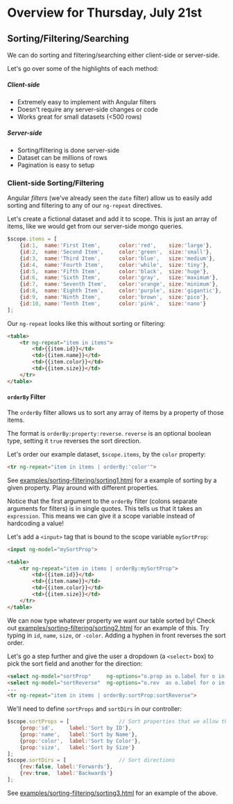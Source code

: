 Overview for Thursday, July 21st
================================

Sorting/Filtering/Searching
---------------------------
We can do sorting and filtering/searching either client-side or server-side.

Let's go over some of the highlights of each method:

##### Client-side
- Extremely easy to implement with Angular filters
- Doesn't require any server-side changes or code
- Works great for small datasets (<500 rows)

##### Server-side
- Sorting/filtering is done server-side
- Dataset can be millions of rows
- Pagination is easy to setup


### Client-side Sorting/Filtering
Angular *filters* (we've already seen the `date` filter) allow us to easily add sorting and filtering to any of our `ng-repeat` directives.

Let's create a fictional dataset and add it to scope.  This is just an array of items, like we would get from our server-side mongo queries.

```js
$scope.items = [
	{id:1,	name:'First Item',		color:'red',	size:'large'},
	{id:2,	name:'Second Item',		color:'green',	size:'small'},
	{id:3,	name:'Third Item',		color:'blue',	size:'medium'},
	{id:4,	name:'Fourth Item',		color:'while',	size:'tiny'},
	{id:5,	name:'Fifth Item',		color:'black',	size:'huge'},
	{id:6,	name:'Sixth Item',		color:'gray',	size:'maximum'},
	{id:7,	name:'Seventh Item',	color:'orange',	size:'minimum'},
	{id:8,	name:'Eighth Item',		color:'purple',	size:'gigantic'},
	{id:9,	name:'Ninth Item',		color:'brown',	size:'pico'},
	{id:10,	name:'Tenth Item',		color:'pink',	size:'nano'}
];
```

Our `ng-repeat` looks like this without sorting or filtering:

```html
<table>
	<tr ng-repeat="item in items">
		<td>{{item.id}}</td>
		<td>{{item.name}}</td>
		<td>{{item.color}}</td>
		<td>{{item.size}}</td>
	</tr>
</table>
```

#### `orderBy` Filter

The `orderBy` filter allows us to sort any array of items by a property of those items.

The format is `orderBy:property:reverse`.  `reverse` is an optional boolean type, setting it `true` reverses the sort direction.

Let's order our example dataset, `$scope.items`, by the `color` property:

```html
<tr ng-repeat="item in items | orderBy:'color'">
```

See [examples/sorting-filtering/sorting1.html](https://github.com/sergei202/okcoders-class/tree/master/week7/examples/sorting-filtering/sorting1.html) for a example of sorting by a given property.  Play around with different properties.

Notice that the first argument to the `orderBy` filter (colons separate arguments for filters) is in single quotes.  This tells us that it takes an `expression`.  This means we can give it a scope variable instead of hardcoding a value!

Let's add a `<input>` tag that is bound to the scope variable `mySortProp`:

```html
<input ng-model="mySortProp">

<table>
	<tr ng-repeat="item in items | orderBy:mySortProp">
		<td>{{item.id}}</td>
		<td>{{item.name}}</td>
		<td>{{item.color}}</td>
		<td>{{item.size}}</td>
	</tr>
</table>
```

We can now type whatever property we want our table sorted by!  Check out [examples/sorting-filtering/sorting2.html](https://github.com/sergei202/okcoders-class/tree/master/week7/examples/sorting-filtering/sorting2.html) for an example of this.  Try typing in `id`, `name`, `size`, or `-color`.  Adding a hyphen in front reverses the sort order.

Let's go a step further and give the user a dropdown (a `<select>` box) to pick the sort field and another for the direction:

```html
<select ng-model="sortProp"     ng-options="o.prop as o.label for o in sortProps"></select>
<select ng-model="sortReverse"  ng-options="o.rev  as o.label for o in sortDirs"></select>
...
<tr ng-repeat="item in items | orderBy:sortProp:sortReverse">
```

We'll need to define `sortProps` and `sortDirs` in our controller:

```js
$scope.sortProps = [				// Sort properties that we allow the user to sort by
	{prop:'id',		label:'Sort by ID'},
	{prop:'name',	label:'Sort by Name'},
	{prop:'color',	label:'Sort by Color'},
	{prop:'size',	label:'Sort by Size'}
];
$scope.sortDirs = [					// Sort directions
	{rev:false,	label:'Forwards'},
	{rev:true,	label:'Backwards'}
];
```

See [examples/sorting-filtering/sorting3.html](https://github.com/sergei202/okcoders-class/tree/master/week7/examples/sorting-filtering/sorting3.html) for an example of the above.
